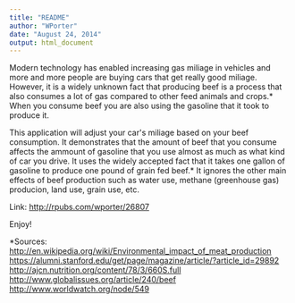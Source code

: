 ```yaml
---
title: "README"
author: "WPorter"
date: "August 24, 2014"
output: html_document
---
```


Modern technology has enabled increasing gas miliage in vehicles and more and more people are buying cars that get really good miliage.  However, it is a widely unknown fact that producing beef is a process that also consumes a lot of gas compared to other feed animals and crops.*  When you consume beef you are also using the gasoline that it took to produce it.

This application will adjust your car's miliage based on your beef consumption.  It demonstrates that the amount of beef that you consume affects the ammount of gasoline that you use almost as much as what kind of car you drive.  It uses the widely accepted fact that it takes one gallon of gasoline to produce one pound of grain fed beef.*  It ignores the other main effects of beef production such as water use, methane (greenhouse gas) producion, land use, grain use, etc.

Link:
http://rpubs.com/wporter/26807


Enjoy!

*Sources: 
http://en.wikipedia.org/wiki/Environmental_impact_of_meat_production
https://alumni.stanford.edu/get/page/magazine/article/?article_id=29892
http://ajcn.nutrition.org/content/78/3/660S.full
http://www.globalissues.org/article/240/beef
http://www.worldwatch.org/node/549

